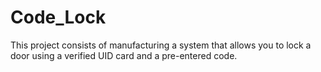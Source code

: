 # Code_Lock
This project consists of manufacturing a system that allows you to lock a door using a verified UID card and a pre-entered code.

